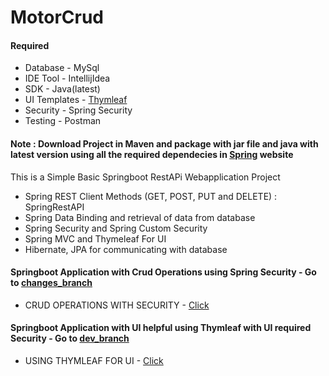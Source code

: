 # MotorCrud

####  Required
  * Database - MySql
  * IDE Tool - IntellijIdea
  * SDK - Java(latest)
  * UI Templates - [Thymleaf](http://www.thymeleaf.org)
  * Security - Spring Security
  * Testing - Postman
    
#### Note : Download Project in Maven and package with jar file and java with latest version using all the required dependecies in [Spring](https://start.spring.io/) website

This is a Simple Basic Springboot RestAPi Webapplication Project
   *  Spring REST Client Methods (GET, POST, PUT and DELETE) : SpringRestAPI
   *  Spring Data Binding and retrieval of data from database
   *  Spring Security and Spring Custom Security
   *  Spring MVC and Thymeleaf For UI
   *  Hibernate, JPA for communicating with database

#### Springboot Application with Crud Operations using Spring Security - Go to [changes_branch](https://github.com/WideCarSupporter/MotorCrud/tree/changes_branch/src)
  * CRUD OPERATIONS WITH SECURITY - [Click](https://github.com/WideCarSupporter/MotorCrud/tree/changes_branch/src)

#### Springboot Application with UI helpful using Thymleaf with UI required Security - Go to [dev_branch](https://github.com/WideCarSupporter/MotorCrud/tree/dev_branch/src)
  * USING THYMLEAF FOR UI - [Click](https://github.com/WideCarSupporter/MotorCrud/tree/dev_branch/src)
